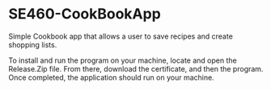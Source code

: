 # SE460-CookBookApp
Simple Cookbook app that allows a user to save recipes and create shopping lists.

To install and run the program on your machine, locate and open the Release.Zip file.
From there, download the certificate, and then the program. Once completed, the application should run on your machine.
